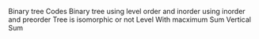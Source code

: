Binary tree Codes
Binary tree using level order and inorder
	    using inorder and preorder
Tree is isomorphic or not
Level With macximum Sum
Vertical Sum

